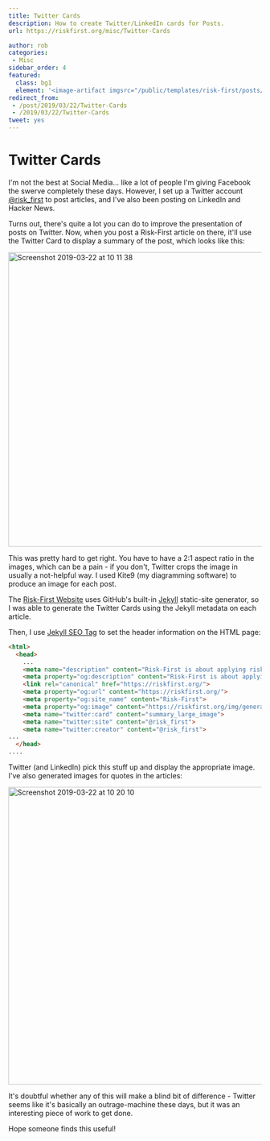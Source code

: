 ```yaml
---
title: Twitter Cards
description: How to create Twitter/LinkedIn cards for Posts.
url: https://riskfirst.org/misc/Twitter-Cards

author: rob
categories:
 - Misc
sidebar_order: 4
featured: 
  class: bg1
  element: '<image-artifact imgsrc="/public/templates/risk-first/posts/twitter.svg">Twitter</image-artifact>'
redirect_from: 
 - /post/2019/03/22/Twitter-Cards
 - /2019/03/22/Twitter-Cards
tweet: yes
---
```


# Twitter Cards

I'm not the best at Social Media... like a lot of people I'm giving Facebook the swerve completely these days.  However, I set up a Twitter account [@risk_first](https://twitter.com/risk_first) to post articles, and I've also been posting on LinkedIn and Hacker News.  

Turns out, there's quite a lot you can do to improve the presentation of posts on Twitter.  Now, when you post a Risk-First article on there, it'll use the Twitter Card to display a summary of the post, which looks like this:

<img width="585" alt="Screenshot 2019-03-22 at 10 11 38" src="https://user-images.githubusercontent.com/568673/54815950-00da9180-4c8b-11e9-8743-e0514482f5cc.png" />

This was pretty hard to get right.  You have to have a 2:1 aspect ratio in the images, which can be a pain - if you don't, Twitter crops the image in usually a not-helpful way.  I used Kite9 (my diagramming software) to produce an image for each post. 

The [Risk-First Website](https://riskfirst.org) uses GitHub's built-in [Jekyll](https://jekyllrb.com) static-site generator, so I was able to generate the Twitter Cards using the Jekyll metadata on each article.    

Then, I use [Jekyll SEO Tag](https://jekyll.github.io/jekyll-seo-tag/) to set the header information on the HTML page:

```html
<html>
  <head>
    ... 
    <meta name="description" content="Risk-First is about applying risk theory and practice to Software Development, building a pattern language of useful risk terms.">
    <meta property="og:description" content="Risk-First is about applying risk theory and practice to Software Development, building a pattern language of useful risk terms.">
    <link rel="canonical" href="https://riskfirst.org/">
    <meta property="og:url" content="https://riskfirst.org/">
    <meta property="og:site_name" content="Risk-First">
    <meta property="og:image" content="https://riskfirst.org/img/generated/titles/index.png">
    <meta name="twitter:card" content="summary_large_image">
    <meta name="twitter:site" content="@risk_first">
    <meta name="twitter:creator" content="@risk_first">
...
  </head>
....
```

Twitter (and LinkedIn) pick this stuff up and display the appropriate image.   I've also generated images for quotes in the articles:

<img width="591" alt="Screenshot 2019-03-22 at 10 20 10" src="https://user-images.githubusercontent.com/568673/54816437-1e5c2b00-4c8c-11e9-8981-6c6a64b404c2.png" />

It's doubtful whether any of this will make a blind bit of difference - Twitter seems like it's basically an outrage-machine these days, but it was an interesting piece of work to get done.

Hope someone finds this useful!